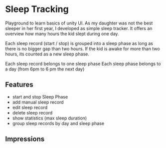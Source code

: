 # Sleep Tracking

Playground to learn basics of unity UI. As my daughter was not the best sleeper in her first year, I developed as simple sleep tracker. It offers an overview how many hours the kid slept during one day.

Each sleep record (start / stop) is grouped into a sleep phase as long as there is no bigger gap than two hours. If the kid is awake for more than two hours, its counted as a new sleep phase.

Each sleep record belongs to one sleep phase
Each sleep phase belongs to a day (from 6pm to 6 pm the next day)

## Features
- start and stop Sleep Phase
- add manual sleep record
- edit sleep record
- delete sleep record
- show statistics (max sleep duration)
- group sleep records by day and sleep phase

## Impressions


